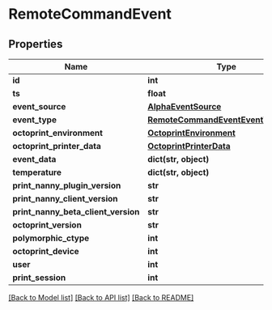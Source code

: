 # RemoteCommandEvent


## Properties
Name | Type | Description | Notes
------------ | ------------- | ------------- | -------------
**id** | **int** |  | [readonly] 
**ts** | **float** |  | [optional] 
**event_source** | [**AlphaEventSource**](AlphaEventSource.md) |  | [optional] 
**event_type** | [**RemoteCommandEventEventTypeEnum**](RemoteCommandEventEventTypeEnum.md) |  | [optional] 
**octoprint_environment** | [**OctoprintEnvironment**](OctoprintEnvironment.md) |  | 
**octoprint_printer_data** | [**OctoprintPrinterData**](OctoprintPrinterData.md) |  | 
**event_data** | **dict(str, object)** |  | [optional] 
**temperature** | **dict(str, object)** |  | [optional] 
**print_nanny_plugin_version** | **str** |  | 
**print_nanny_client_version** | **str** |  | 
**print_nanny_beta_client_version** | **str** |  | [optional] 
**octoprint_version** | **str** |  | 
**polymorphic_ctype** | **int** |  | [readonly] 
**octoprint_device** | **int** |  | 
**user** | **int** |  | [readonly] 
**print_session** | **int** |  | [optional] 

[[Back to Model list]](../README.md#documentation-for-models) [[Back to API list]](../README.md#documentation-for-api-endpoints) [[Back to README]](../README.md)


